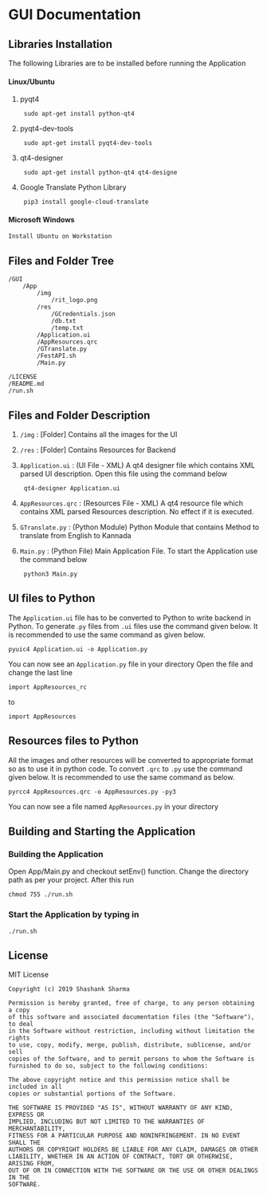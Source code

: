 # GUI Documentation

##  Libraries Installation
The following Libraries are to be installed before running the Application

#### Linux/Ubuntu
1. pyqt4
		
		sudo apt-get install python-qt4
2. pyqt4-dev-tools

		sudo apt-get install pyqt4-dev-tools
3. qt4-designer
		
		sudo apt-get install python-qt4 qt4-designe
4. Google Translate Python Library
	
		pip3 install google-cloud-translate

#### Microsoft Windows
	Install Ubuntu on Workstation

## Files and Folder Tree

	/GUI
		/App
			/img
				/rit_logo.png
			/res
				/GCredentials.json
				/db.txt
				/temp.txt
			/Application.ui
			/AppResources.qrc
			/GTranslate.py
			/FestAPI.sh
			/Main.py
			
	/LICENSE
	/README.md
	/run.sh

## Files and Folder Description

1. `/img` :  [Folder]
		Contains all the images for the UI

2. `/res` : [Folder]
		Contains Resources for Backend

3. `Application.ui` : (UI File - XML)
		A qt4 designer file which contains XML parsed UI description. Open this file using the command below
		
		qt4-designer Application.ui

4. `AppResources.qrc` : (Resources File - XML)
		A qt4 resource file which contains XML parsed Resources description. No effect if it is executed.

5. `GTranslate.py` : (Python Module)
		Python Module that contains Method to translate from English to Kannada

6. `Main.py` : (Python File)
		Main Application File. To start the Application use the command below
		
		python3 Main.py


## UI files to Python 
		
The `Application.ui` file has to be converted to Python to write backend in Python. To generate .`py` files from `.ui` files use the command given below. It is recommended to use the same command as given below.
	
	pyuic4 Application.ui -o Application.py

You can now see an `Application.py` file in your directory
Open the file and change the last line
	
	import AppResources_rc

to

	import AppResources

## Resources files to Python
All the images and other resources will be converted to appropriate format so as to use it in python code. To convert `.qrc` to `.py` use the command given below. It is recommended to use the same command as below.

	pyrcc4 AppResources.qrc -o AppResources.py -py3

You can now see a file named `AppResources.py` in your directory

## Building and Starting the Application

### Building the Application 

Open App/Main.py and checkout setEnv() function. Change the directory path as per your project. After this run

	chmod 755 ./run.sh

### Start the Application by typing in

	./run.sh

## License
MIT License

	Copyright (c) 2019 Shashank Sharma

	Permission is hereby granted, free of charge, to any person obtaining a copy
	of this software and associated documentation files (the "Software"), to deal
	in the Software without restriction, including without limitation the rights
	to use, copy, modify, merge, publish, distribute, sublicense, and/or sell
	copies of the Software, and to permit persons to whom the Software is
	furnished to do so, subject to the following conditions:

	The above copyright notice and this permission notice shall be included in all
	copies or substantial portions of the Software.

	THE SOFTWARE IS PROVIDED "AS IS", WITHOUT WARRANTY OF ANY KIND, EXPRESS OR
	IMPLIED, INCLUDING BUT NOT LIMITED TO THE WARRANTIES OF MERCHANTABILITY,
	FITNESS FOR A PARTICULAR PURPOSE AND NONINFRINGEMENT. IN NO EVENT SHALL THE
	AUTHORS OR COPYRIGHT HOLDERS BE LIABLE FOR ANY CLAIM, DAMAGES OR OTHER
	LIABILITY, WHETHER IN AN ACTION OF CONTRACT, TORT OR OTHERWISE, ARISING FROM,
	OUT OF OR IN CONNECTION WITH THE SOFTWARE OR THE USE OR OTHER DEALINGS IN THE
	SOFTWARE.

